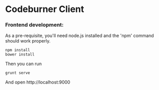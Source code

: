 Codeburner Client
===================

### Frontend development:
As a pre-requisite, you'll need node.js installed and the 'npm' command should work properly.

```
npm install
bower install
```

Then you can run
```
grunt serve
```

And open http://localhost:9000
